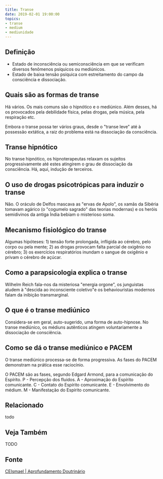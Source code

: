 ```yaml
---
title: Transe
date: 2019-02-01 19:00:00
topics:
- transe
- medium
- mediunidade
---
```


## Definição
* Estado de inconsciência ou semiconsciência em que se verificam diversos fenômenos psíquicos ou mediúnicos.
* Estado de baixa tensão psíquica com estreitamento do campo da consciência e dissociação. 

## Quais são as formas de transe
Há vários. Os mais comuns são o hipnótico e o mediúnico. Além desses, há os
provocados pela debilidade física, pelas drogas, pela música, pela respiração
etc. 

Embora o transe possa ter vários graus, desde o "transe leve" até à possessão
extática, a raiz do problema está na dissociação da consciência. 

## Transe hipnótico
No transe hipnótico, os hipnoterapeutas relaxam os sujeitos progressivamente até
estes atingirem o grau de dissociação da consciência. Há, aqui, indução de
terceiros. 

## O uso de drogas psicotrópicas para induzir o transe
Não. O oráculo de Delfos mascava as "ervas de Apolo", os xamãs da Sibéria
tomavam agárico (o "cogumelo sagrado" das teorias modernas) e os heróis
semidivinos da antiga Índia bebiam o misterioso soma.

## Mecanismo fisiológico do transe
Algumas hipóteses: 1) tensão forte prolongada, infligida
ao cérebro, pelo corpo ou pela mente; 2) as drogas provocam falta parcial de
oxigênio no cérebro; 3) os exercícios respiratórios inundam o sangue de oxigênio
e privam o cérebro de açúcar. 

## Como a parapsicologia explica o transe
Wilhelm Reich fala-nos da misteriosa "energia orgone", os junguistas aludem à
"descida ao inconsciente coletivo"e os behaviouristas modernos falam da inibição
transmarginal.

## O que é o transe mediúnico
Considera-se em geral, auto-sugerido, uma forma de auto-hipnose. No transe
mediúnico, os médiuns autênticos atingem voluntariamente a dissociação de
consciência. 

## Como se dá o transe mediúnico e PACEM
O transe mediúnico processa-se de forma progressiva. As fases do PACEM
demonstram na prática esse raciocínio. 

O PACEM são as fases, segundo Edgard Armond, para a comunicação do Espírito. 
P - Percepção dos fluidos.
A - Aproximação do Espírito comunicante.
C - Contato do Espírito comunicante.
E - Envolvimento do médium.
M - Manifestação do Espírito comunicante. 

## Relacionado
todo

## Veja Também
TODO

## Fonte
[CEIsmael | Aprofundamento Doutrinário](https://sites.google.com/view/aprofundamentodoutrinario/transe)
